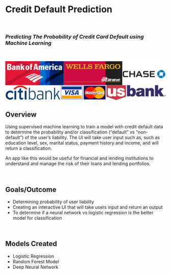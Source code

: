 <h1> Credit Default Prediction </h1>
<br>
<h3><i>Predicting The Probability of Credit Card Default using Machine Learning</i></h3>
<br>

![GitHub Logo](/credit.jpg)

<h2>Overview</h2>
<p> Using supervised machine learning to train a model with credit default data to determine the probability and/or classification (“default” vs “non-default”) of the user’s liability. The UI will take user input such as, such as education level, sex, marital status, payment history and income, and will return a classification. 

An app like this would be useful for financial and lending institutions to understand and manage the risk of their loans and lending portfolios. </p>

<br>

<h2>Goals/Outcome</h2>
<ul> 
  <li> Determining probability of user liability </li>
  <li> Creating an interactive UI that will take users input and return an output </li>
  <li> To determine if a neural network vs logistic regression is the better model for classification </li>
</ul>

<br>

<h2> Models Created </h2>
<ul> 
	<li> Logistic Regression </li>
	<li> Random Forest Model </li>
	<li> Deep Neural Network </li>
</ul>

